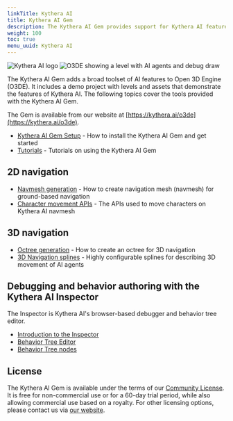 ```yaml
---
linkTitle: Kythera AI
title: Kythera AI Gem
description: The Kythera AI Gem provides support for Kythera AI features in Open 3D Engine (O3DE), and includes a demo project, levels, and assets that demonstrate the features of Kythera AI.
weight: 100
toc: true
menu_uuid: Kythera AI
---
```


![Kythera AI logo](/images/user-guide/gems/kythera-ai/kythera-ai-logo-white-800px.png)
![O3DE showing a level with AI agents and debug draw](/images/user-guide/gems/kythera-ai/kythera-ai-level.jpg)

The Kythera AI Gem adds a broad toolset of AI features to Open 3D Engine (O3DE). It includes a demo project with levels and assets that demonstrate the features of Kythera AI. The following topics cover the tools provided with the Kythera AI Gem.

The Gem is available from our website at [https://kythera.ai/o3de](https://kythera.ai/o3de).

* [Kythera AI Gem Setup](kythera-ai-gem-setup) - How to install the Kythera AI Gem and get started
* [Tutorials](/docs/learning-guide/tutorials/ai/) - Tutorials on using the Kythera AI Gem

## 2D navigation

* [Navmesh generation](navmesh-generation) - How to create navigation mesh (navmesh) for ground-based navigation
* [Character movement APIs](character-movement-apis) - The APIs used to move characters on Kythera AI navmesh

## 3D navigation

* [Octree generation](octree-generation) - How to create an octree for 3D navigation
* [3D Navigation splines](navigation-splines-tool) - Highly configurable splines for describing 3D movement of AI agents

## Debugging and behavior authoring with the Kythera AI Inspector

The Inspector is Kythera AI's browser-based debugger and behavior tree editor.

* [Introduction to the Inspector](introduction-to-the-inspector)
* [Behavior Tree Editor](behavior-tree-editor)
* [Behavior Tree nodes](behavior-tree-nodes)

## License

The Kythera Al Gem is available under the terms of our [Community License](https://www.kythera.ai/o3de-eula). It is free for non-commercial use or for a 60-day trial period, while also allowing commercial use based on a royalty. For other licensing options, please contact us via [our website](https://kythera.ai).
